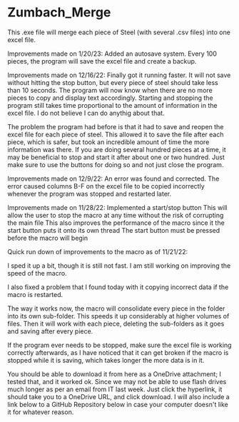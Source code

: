 # Zumbach_Merge
This .exe file will merge each piece of Steel (with several .csv files) into one excel file.

Improvements made on 1/20/23:
  Added an autosave system.  Every 100 pieces, the program will save the excel file and create a backup.

Improvements made on 12/16/22:
  Finally got it running faster.  It will not save without hitting the stop button, but every piece of steel should take less than 10 seconds.
  The program will now know when there are no more pieces to copy and display text accordingly.
  Starting and stopping the program still takes time proportional to the amount of information in the excel file.  I do not believe I can do anythig about that.

  The problem the program had before is that it had to save and reopen the excel file for each piece of steel.  This allowed it to save the file after each piece, which is safer, but took an incredible amount
    of time the more information was there.  If you are doing several hundred pieces at a time, it may be beneficial to stop and start it after about one or two hundred.  Just make sure to use the buttons for doing
    so and not just close the program. 

Improvements made on 12/9/22:
  An error was found and corrected.  The error caused columns B-F on the excel file to be copied incorrectly whenever the program was stopped and restarted later.

Improvements made on 11/28/22:
Implemented a start/stop button
  This will allow the user to stop the macro at any time without the risk of corrupting the main file
  This also improves the performance of the macro since it the start button puts it onto its own thread
  The start button must be pressed before the macro will begin

Quick run down of improvements to the macro as of 11/21/22: 

I sped it up a bit, though it is still not fast.  I am still working on improving the speed of the macro.

I also fixed a problem that I found today with it copying incorrect data if the macro is restarted.

The way it works now, the macro will consolidate every piece in the folder into its own sub-folder.  This speeds it up considerably at higher volumes of files.  Then it will work with each piece, deleting the sub-folders as it goes and saving after every piece.  

If the program ever needs to be stopped, make sure the excel file is working correctly afterwards, as I have noticed that it can get broken if the macro is stopped while it is saving, which takes longer the more data is in it.  

You should be able to download it from here as a OneDrive attachment; I tested that, and it worked ok.  Since we may not be able to use flash drives much longer as per an email from IT last week.  Just click the hyperlink, it should take you to a OneDrive URL, and click download.  I will also include a link below to a GitHub Repository below in case your computer doesn't like it for whatever reason.
